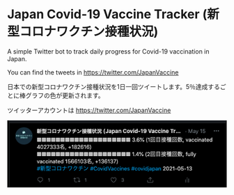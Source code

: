
# Japan Covid-19 Vaccine Tracker (新型コロナワクチン接種状況)

A simple Twitter bot to track daily progress for Covid-19 vaccination in Japan.

You can find the tweets in https://twitter.com/JapanVaccine


日本での新型コロナワクチン接種状況を1日一回ツイートします。5％達成するごとに棒グラフの色が更新されます。

ツイッターアカウントは https://twitter.com/JapanVaccine

![tweet example](tweet_example.png)
